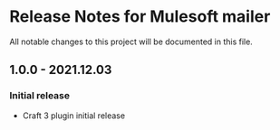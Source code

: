 # Release Notes for Mulesoft mailer

All notable changes to this project will be documented in this file.

## 1.0.0 - 2021.12.03
### Initial release
- Craft 3 plugin initial release
